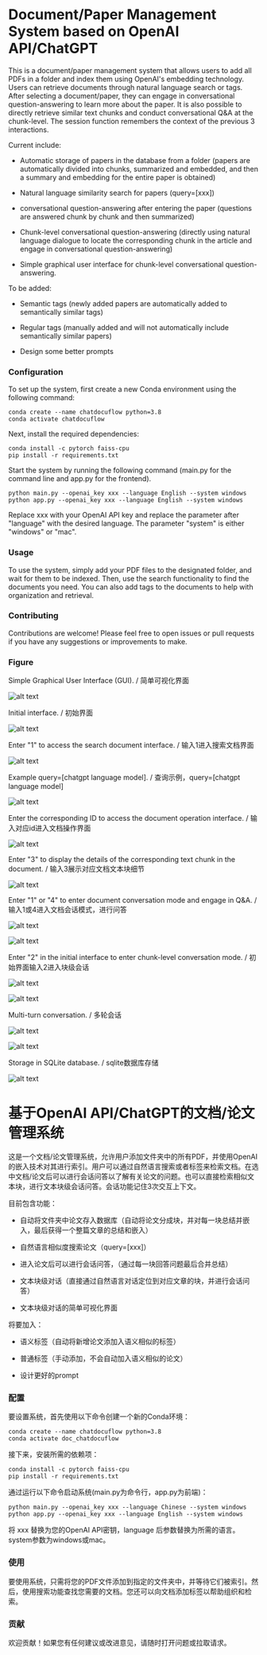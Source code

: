# Document/Paper Management System based on OpenAI API/ChatGPT

This is a document/paper management system that allows users to add all PDFs in a folder and index them using OpenAI's embedding technology. Users can retrieve documents through natural language search or tags. After selecting a document/paper, they can engage in conversational question-answering to learn more about the paper. It is also possible to directly retrieve similar text chunks and conduct conversational Q&A at the chunk-level. The session function remembers the context of the previous 3 interactions.

Current include:

* Automatic storage of papers in the database from a folder (papers are automatically divided into chunks, summarized and embedded, and then a summary and embedding for the entire paper is obtained)

* Natural language similarity search for papers (query=[xxx])

* conversational question-answering after entering the paper (questions are answered chunk by chunk and then summarized)

* Chunk-level conversational question-answering (directly using natural language dialogue to locate the corresponding chunk in the article and engage in conversational question-answering)

* Simple graphical user interface for chunk-level conversational question-answering.

To be added:

* Semantic tags (newly added papers are automatically added to semantically similar tags)

* Regular tags (manually added and will not automatically include semantically similar papers)

* Design some better prompts

### Configuration

To set up the system, first create a new Conda environment using the following command:

```
conda create --name chatdocuflow python=3.8
conda activate chatdocuflow
```

Next, install the required dependencies:

```
conda install -c pytorch faiss-cpu
pip install -r requirements.txt
```

Start the system by running the following command (main.py for the command line and app.py for the frontend).

```python main.py --openai_key xxx --language English --system windows```
```python app.py --openai_key xxx --language English --system windows```

Replace xxx with your OpenAI API key and replace the parameter after "language" with the desired language. The parameter "system" is either "windows" or "mac".

### Usage

To use the system, simply add your PDF files to the designated folder, and wait for them to be indexed. Then, use the search functionality to find the documents you need. You can also add tags to the documents to help with organization and retrieval.

### Contributing

Contributions are welcome! Please feel free to open issues or pull requests if you have any suggestions or improvements to make.

### Figure

Simple Graphical User Interface (GUI). / 简单可视化界面

![alt text](fig/gui.png)

Initial interface. / 初始界面

![alt text](fig/fig1.png)

Enter "1" to access the search document interface. / 输入1进入搜索文档界面

![alt text](fig/fig2.png)

Example query=[chatgpt language model]. / 查询示例，query=[chatgpt language model]

![alt text](fig/fig3.png)

Enter the corresponding ID to access the document operation interface. / 输入对应id进入文档操作界面

![alt text](fig/fig4.png)

Enter "3" to display the details of the corresponding text chunk in the document. / 输入3展示对应文档文本块细节

![alt text](fig/fig5.png)

Enter "1" or "4" to enter document conversation mode and engage in Q&A. / 输入1或4进入文档会话模式，进行问答

![alt text](fig/fig6.png)

![alt text](fig/fig7.png)

Enter "2" in the initial interface to enter chunk-level conversation mode. / 初始界面输入2进入块级会话

![alt text](fig/fig8.png)

![alt text](fig/fig9.png)

Multi-turn conversation. / 多轮会话

![alt text](fig/fig10.png)

![alt text](fig/fig11.png)

Storage in SQLite database. / sqlite数据库存储

![alt text](fig/db.png)

# 基于OpenAI API/ChatGPT的文档/论文管理系统

这是一个文档/论文管理系统，允许用户添加文件夹中的所有PDF，并使用OpenAI的嵌入技术对其进行索引。用户可以通过自然语言搜索或者标签来检索文档。在选中文档/论文后可以进行会话问答以了解有关论文的问题。也可以直接检索相似文本块，进行文本块级会话问答。会话功能记住3次交互上下文。

目前包含功能：

* 自动将文件夹中论文存入数据库（自动将论文分成块，并对每一块总结并嵌入，最后获得一个整篇文章的总结和嵌入）

* 自然语言相似度搜索论文（query=[xxx]）

* 进入论文后可以进行会话问答，（通过每一块回答问题最后合并总结）

* 文本块级对话（直接通过自然语言对话定位到对应文章的块，并进行会话问答）

* 文本块级对话的简单可视化界面

将要加入：

* 语义标签（自动将新增论文添加入语义相似的标签）

* 普通标签（手动添加，不会自动加入语义相似的论文）

* 设计更好的prompt

### 配置

要设置系统，首先使用以下命令创建一个新的Conda环境：

```
conda create --name chatdocuflow python=3.8
conda activate doc_chatdocuflow
```

接下来，安装所需的依赖项：

```
conda install -c pytorch faiss-cpu
pip install -r requirements.txt
```

通过运行以下命令启动系统(main.py为命令行，app.py为前端)：

```python main.py --openai_key xxx --language Chinese --system windows```
```python app.py --openai_key xxx --language English --system windows```

将 xxx 替换为您的OpenAI API密钥，language 后参数替换为所需的语言。system参数为windows或mac。

### 使用

要使用系统，只需将您的PDF文件添加到指定的文件夹中，并等待它们被索引。然后，使用搜索功能查找您需要的文档。您还可以向文档添加标签以帮助组织和检索。

### 贡献

欢迎贡献！如果您有任何建议或改进意见，请随时打开问题或拉取请求。

